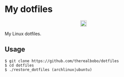 # My dotfiles
<p align="center">
  <a href="https://travis-ci.org/therealbobo/dotfiles">
  <img alt="MyDotfiles" src="https://api.travis-ci.com/therealbobo/dotfiles.svg?branch=master" height="20" />
  </a>
</p>
My Linux dotfiles.

## Usage
```
$ git clone https://github.com/therealbobo/dotfiles
$ cd dotfiles
$ ./restore_dotfiles (archlinux|ubuntu)
```
